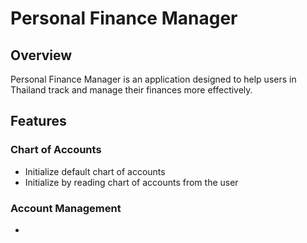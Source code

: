 # Personal Finance Manager

## Overview

Personal Finance Manager is an application designed to help users in Thailand track and manage their finances more effectively.

## Features

### Chart of Accounts

- Initialize default chart of accounts
- Initialize by reading chart of accounts from the user

### Account Management

-
